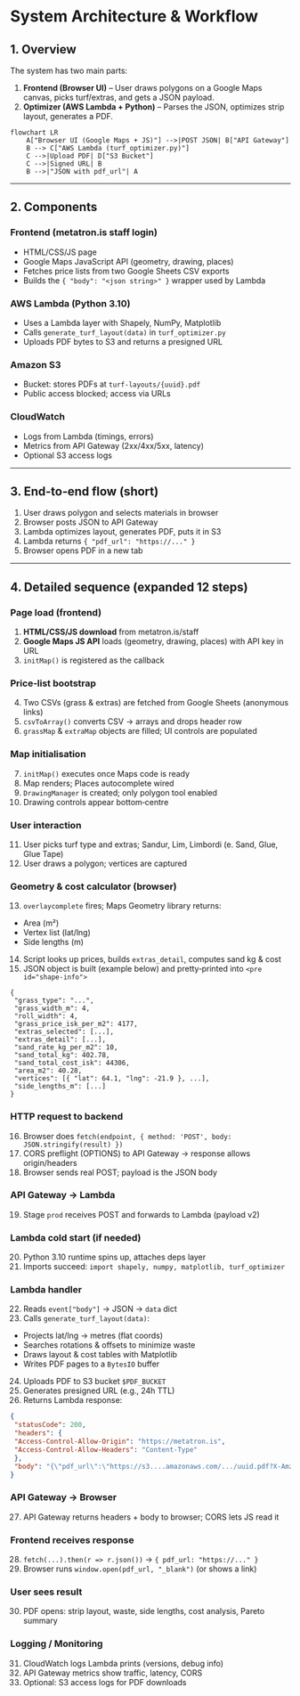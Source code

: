 # System Architecture & Workflow

## 1. Overview

The system has two main parts:

1. **Frontend (Browser UI)** – User draws polygons on a Google Maps canvas, picks turf/extras, and gets a JSON payload.
2. **Optimizer (AWS Lambda + Python)** – Parses the JSON, optimizes strip layout, generates a PDF.


```mermaid
flowchart LR
    A["Browser UI (Google Maps + JS)"] -->|POST JSON| B["API Gateway"]
    B --> C["AWS Lambda (turf_optimizer.py)"]
    C -->|Upload PDF| D["S3 Bucket"]
    C -->|Signed URL| B
    B -->|"JSON with pdf_url"| A
```

---

## 2. Components

### Frontend (metatron.is staff login)

* HTML/CSS/JS page
* Google Maps JavaScript API (geometry, drawing, places)
* Fetches price lists from two Google Sheets CSV exports
* Builds the `{ "body": "<json string>" }` wrapper used by Lambda

### AWS Lambda (Python 3.10)

* Uses a Lambda layer with Shapely, NumPy, Matplotlib
* Calls `generate_turf_layout(data)` in `turf_optimizer.py`
* Uploads PDF bytes to S3 and returns a presigned URL

### Amazon S3

* Bucket: stores PDFs at `turf-layouts/{uuid}.pdf`
* Public access blocked; access via URLs

### CloudWatch

* Logs from Lambda (timings, errors)
* Metrics from API Gateway (2xx/4xx/5xx, latency)
* Optional S3 access logs

---

## 3. End‑to‑end flow (short)

1. User draws polygon and selects materials in browser
2. Browser posts JSON to API Gateway
3. Lambda optimizes layout, generates PDF, puts it in S3
4. Lambda returns `{ "pdf_url": "https://..." }`
5. Browser opens PDF in a new tab

---

## 4. Detailed sequence (expanded 12 steps)

### Page load (frontend)

1. **HTML/CSS/JS download** from metatron.is/staff
2. **Google Maps JS API** loads (geometry, drawing, places) with API key in URL
3. `initMap()` is registered as the callback

### Price‑list bootstrap

4. Two CSVs (grass & extras) are fetched from Google Sheets (anonymous links)
5. `csvToArray()` converts CSV → arrays and drops header row
6. `grassMap` & `extraMap` objects are filled; UI controls are populated

### Map initialisation

7. `initMap()` executes once Maps code is ready
8. Map renders; Places autocomplete wired
9. `DrawingManager` is created; only polygon tool enabled
10. Drawing controls appear bottom‑centre

### User interaction

11. User picks turf type and extras; Sandur, Lim, Limbordi (e. Sand, Glue, Glue Tape)
12. User draws a polygon; vertices are captured

### Geometry & cost calculator (browser)

13. `overlaycomplete` fires; Maps Geometry library returns:

 * Area (m²)
 * Vertex list (lat/lng)
 * Side lengths (m)
14. Script looks up prices, builds `extras_detail`, computes sand kg & cost
15. JSON object is built (example below) and pretty‑printed into `<pre id="shape-info">`

```jsonc
{
 "grass_type": "...",
 "grass_width_m": 4,
 "roll_width": 4,
 "grass_price_isk_per_m2": 4177,
 "extras_selected": [...],
 "extras_detail": [...],
 "sand_rate_kg_per_m2": 10,
 "sand_total_kg": 402.78,
 "sand_total_cost_isk": 44306,
 "area_m2": 40.28,
 "vertices": [{ "lat": 64.1, "lng": -21.9 }, ...],
 "side_lengths_m": [...]
}
```

### HTTP request to backend

16. Browser does `fetch(endpoint, { method: 'POST', body: JSON.stringify(result) })`
17. CORS preflight (OPTIONS) to API Gateway → response allows origin/headers
18. Browser sends real POST; payload is the JSON body

### API Gateway → Lambda

19. Stage `prod` receives POST and forwards to Lambda (payload v2)

### Lambda cold start (if needed)

20. Python 3.10 runtime spins up, attaches deps layer
21. Imports succeed: `import shapely, numpy, matplotlib, turf_optimizer`

### Lambda handler

22. Reads `event["body"]` → JSON → `data` dict
23. Calls `generate_turf_layout(data)`:

 * Projects lat/lng → metres (flat coords)
 * Searches rotations & offsets to minimize waste
 * Draws layout & cost tables with Matplotlib
 * Writes PDF pages to a `BytesIO` buffer
24. Uploads PDF to S3 bucket `$PDF_BUCKET`
25. Generates presigned URL (e.g., 24h TTL)
26. Returns Lambda response:

```json
{
 "statusCode": 200,
 "headers": {
 "Access-Control-Allow-Origin": "https://metatron.is",
 "Access-Control-Allow-Headers": "Content-Type"
 },
 "body": "{\"pdf_url\":\"https://s3....amazonaws.com/.../uuid.pdf?X-Amz-SignedHeaders=...\"}"
}
```

### API Gateway → Browser

27. API Gateway returns headers + body to browser; CORS lets JS read it

### Frontend receives response

28. `fetch(...).then(r => r.json())` → `{ pdf_url: "https://..." }`
29. Browser runs `window.open(pdf_url, "_blank")` (or shows a link)

### User sees result

30. PDF opens: strip layout, waste, side lengths, cost analysis, Pareto summary

### Logging / Monitoring

31. CloudWatch logs Lambda prints (versions, debug info)
32. API Gateway metrics show traffic, latency, CORS
33. Optional: S3 access logs for PDF downloads
